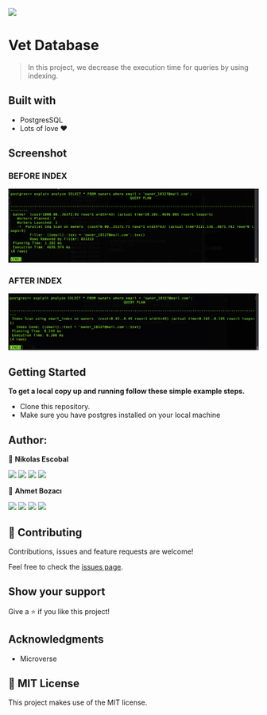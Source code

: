 ![](https://img.shields.io/badge/Microverse-blueviolet)

# Vet Database
> In this project, we decrease the execution time for queries by using indexing.

## Built with
- PostgresSQL
- Lots of love :heart:


## Screenshot
### BEFORE INDEX
![email](./assets/email-before.png)
### AFTER INDEX
![email](./assets/email-after.png)


## Getting Started
**To get a local copy up and running follow these simple example steps.**
- Clone this repository.
- Make sure you have postgres installed on your local machine

## Author:

👤 **Nikolas Escobal**

[<code><img height="26" src="https://cdn.iconscout.com/icon/free/png-256/github-153-675523.png"></code>](https://github.com/nikoescobal)
[<code><img height="26" src="https://upload.wikimedia.org/wikipedia/sco/thumb/9/9f/Twitter_bird_logo_2012.svg/1200px-Twitter_bird_logo_2012.svg.png"></code>](https://twitter.com/nikoescobal)
[<code><img height="26" src="https://upload.wikimedia.org/wikipedia/commons/thumb/c/c9/Linkedin.svg/1200px-Linkedin.svg.png"></code>](https://www.linkedin.com/in/nikolas-escobal/)
 <a href="mailto:niko.escobal@gmail.com?subject=Sup Niko?"><img height="26" src="https://cdn.worldvectorlogo.com/logos/official-gmail-icon-2020-.svg"></a>
 

👤 **Ahmet Bozacı**

[<code><img height="26" src="https://cdn.iconscout.com/icon/free/png-256/github-153-675523.png"></code>](https://github.com/ahmetbozaci)
[<code><img height="26" src="https://upload.wikimedia.org/wikipedia/sco/thumb/9/9f/Twitter_bird_logo_2012.svg/1200px-Twitter_bird_logo_2012.svg.png"></code>](https://twitter.com/ahmtbozaci)
[<code><img height="26" src="https://upload.wikimedia.org/wikipedia/commons/thumb/c/c9/Linkedin.svg/1200px-Linkedin.svg.png"></code>](https://www.linkedin.com/in/ahmetbozaci/)
 <a href="mailto:ahmt9417@gmail.com?subject=Hey Ahmet!"><img height="26" src="https://cdn.worldvectorlogo.com/logos/official-gmail-icon-2020-.svg"></a>
 

## 🤝 Contributing

Contributions, issues and feature requests are welcome!


Feel free to check the [issues page](../../issues/).
## Show your support

Give a ⭐️ if you like this project!

## Acknowledgments

- Microverse

## 📝 MIT License

This project makes use of the MIT license.

